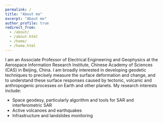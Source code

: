 ```yaml
---
permalink: /
title: "About me"
excerpt: "About me"
author_profile: true
redirect_from:
  - /about/
  - /about.html
  - /home/
  - /home.html
---
```


I am an Associate Professor of Electrical Engineering and Geophysics at the Aerospace Information Research Institute, Chinese Academy of Sciences (CAS) in Beijing, China. I am broadly interested in developing geodetic techniques to precisely measure the surface deformation and change, and to understand these surface responses caused by tectonic, volcanic and anthropogenic processes on Earth and other planets. My research interests include:

+ Space geodesy, particularly algorithm and tools for SAR and interferometric SAR
+ Active volcanoes and earthquakes
+ Infrastructure and landslides monitoring

